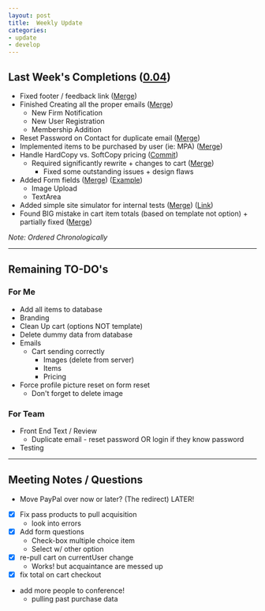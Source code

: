 ```yaml
---
layout: post
title:  Weekly Update
categories:
- update
- develop
---
```

## Last Week's Completions ([0.04][tag])

- Fixed footer / feedback link ([Merge][foot])
- Finished Creating all the proper emails ([Merge][email])
	- New Firm Notification
	- New User Registration
	- Membership Addition
- Reset Password on Contact for duplicate email ([Merge][reset])
- Implemented items to be purchased by user (ie: MPA) ([Merge][user])
- Handle HardCopy vs. SoftCopy pricing ([Commit][hard])
	- Required significantly rewrite + changes to cart ([Merge][cart])
		- Fixed some outstanding issues + design flaws
- Added Form fields ([Merge][form]) ([Example][field])
	- Image Upload
	- TextArea
- Added simple site simulator for internal tests ([Merge][site]) ([Link][simul])
- Found BIG mistake in cart item totals (based on template not option) + partially fixed ([Merge][error])

[tag]:   https://github.com/bign8-AZ/UA-purchasing-system/commit/822ce912fb7dbd93504dde01a7759b4c4375e4d6
[foot]:  https://github.com/bign8-AZ/UA-purchasing-system/commit/e7666d323b457a4c4bd10649a7270f100e14f042
[email]: https://github.com/bign8-AZ/UA-purchasing-system/commit/043095118c20f17b0b26d113a6acafcdbd69fda3
[reset]: https://github.com/bign8-AZ/UA-purchasing-system/commit/65fd44fad2eb8a624b10aaafd03e32111051e686
[user]:  https://github.com/bign8-AZ/UA-purchasing-system/commit/8320bfd11a35b45e207add90e031f87b63c6f369
[hard]:  https://github.com/bign8-AZ/UA-purchasing-system/commit/216d40c1a0545b2b63df1d76bca94e45c32c53c3
[cart]:  https://github.com/bign8-AZ/UA-purchasing-system/commit/79d89bfed5813d178a47b1ae76fcdaea2e24b770
[form]:  https://github.com/bign8-AZ/UA-purchasing-system/commit/243b5329f148a102e8e2eab539a8c973196c1c2f
[field]: http://payment.upstreamacademy.com/conference/148
[site]:  https://github.com/bign8-AZ/UA-purchasing-system/commit/5042515d6fd50047a64dff47c64130e092ebe9e5
[simul]: http://payment.upstreamacademy.com/site.php
[error]: https://github.com/bign8-AZ/UA-purchasing-system/commit/dc11465f97ba72894e5c6b5bd7ec5e821b288dcb

*Note: Ordered Chronologically*

--------
## Remaining TO-DO's

### For Me 

- Add all items to database
- Branding
- Clean Up cart (options NOT template)
- Delete dummy data from database
- Emails
	- Cart sending correctly
		- Images (delete from server)
		- Items
		- Pricing
- Force profile picture reset on form reset
	- Don't forget to delete image

### For Team

- Front End Text / Review
	- Duplicate email - reset password OR login if they know password
- Testing

--------
## Meeting Notes / Questions

- Move PayPal over now or later? (The redirect) LATER!

- [x] Fix pass products to pull acquisition
	- look into errors
- [x] Add form questions
	- Check-box multiple choice item
	- Select w/ other option
- [x] re-pull cart on currentUser change
	- Works! but acquaintance are messed up
- [x] fix total on cart checkout
- add more people to conference!
	- pulling past purchase data